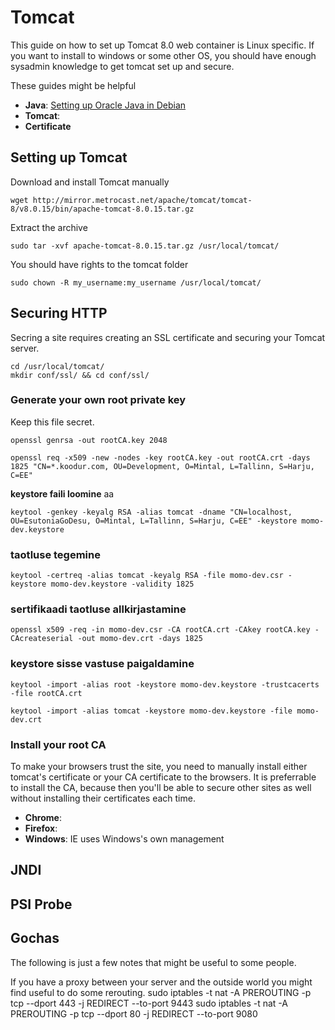# Tomcat
This guide on how to set up Tomcat 8.0 web container is Linux specific. 
If you want to install to windows or some other OS, you should have enough
sysadmin knowledge to get tomcat set up and secure.

These guides might be helpful

- **Java**: [Setting up Oracle Java in Debian](https://www.digitalocean.com/community/tutorials/how-to-manually-install-oracle-java-on-a-debian-or-ubuntu-vps)
- **Tomcat**:
- **Certificate**

## Setting up Tomcat
Download and install Tomcat manually<br/>
```
wget http://mirror.metrocast.net/apache/tomcat/tomcat-8/v8.0.15/bin/apache-tomcat-8.0.15.tar.gz
```

Extract the archive<br/>
```
sudo tar -xvf apache-tomcat-8.0.15.tar.gz /usr/local/tomcat/
```

You should have rights to the tomcat folder<br/> 
```
sudo chown -R my_username:my_username /usr/local/tomcat/
```

## Securing HTTP
Secring a site requires creating an SSL certificate and securing your Tomcat server. 


```
cd /usr/local/tomcat/
mkdir conf/ssl/ && cd conf/ssl/
```
 
### Generate your own root private key
Keep this file secret.<br/>
```
openssl genrsa -out rootCA.key 2048
```

 
```
openssl req -x509 -new -nodes -key rootCA.key -out rootCA.crt -days 1825 "CN=*.koodur.com, OU=Development, O=Mintal, L=Tallinn, S=Harju, C=EE"
```
 
**keystore faili loomine**
aa<br/>
```
keytool -genkey -keyalg RSA -alias tomcat -dname "CN=localhost, OU=EsutoniaGoDesu, O=Mintal, L=Tallinn, S=Harju, C=EE" -keystore momo-dev.keystore
```
 
### taotluse tegemine<br/> 
```
keytool -certreq -alias tomcat -keyalg RSA -file momo-dev.csr -keystore momo-dev.keystore -validity 1825
```
 
### sertifikaadi taotluse allkirjastamine<br/>
```
openssl x509 -req -in momo-dev.csr -CA rootCA.crt -CAkey rootCA.key -CAcreateserial -out momo-dev.crt -days 1825
```
 
### keystore sisse vastuse paigaldamine<br/>
```
keytool -import -alias root -keystore momo-dev.keystore -trustcacerts -file rootCA.crt
```

```
keytool -import -alias tomcat -keystore momo-dev.keystore -file momo-dev.crt
```
 
### Install your root CA
To make your browsers trust the site, you need to manually install
either tomcat's certificate or your CA certificate to the browsers. 
It is preferrable to install the CA, because then you'll be able to secure other sites as well without
installing their certificates each time.

- **Chrome**: 
- **Firefox**:
- **Windows**: IE uses Windows's own management



## JNDI

## PSI Probe

## Gochas
The following is just a few notes that might be useful to some people.

If you have a proxy between your server and the outside world you might find useful to 
do some rerouting.
sudo iptables -t nat -A PREROUTING -p tcp --dport 443 -j REDIRECT --to-port 9443
sudo iptables -t nat -A PREROUTING -p tcp --dport 80 -j REDIRECT --to-port 9080

